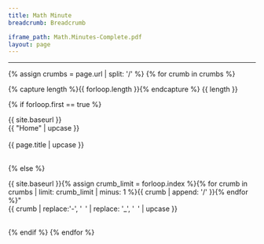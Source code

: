 ```yaml
---
title: Math Minute
breadcrumb: Breadcrumb

iframe_path: Math.Minutes-Complete.pdf
layout: page
---
```

<hr />
{% assign crumbs = page.url | split: '/' %}
{% for crumb in crumbs %}

{% capture length %}{{ forloop.length }}{% endcapture %}
{{ length }}

{% if forloop.first == true %}
<div class="yellow">
{{ site.baseurl }}<br />
{{ "Home" | upcase }}
</div>
<br />
<div class="green">
{{ page.title | upcase }}
</div>
<br />

{% else %}
<div class="blue">
{{ site.baseurl }}{% assign crumb_limit = forloop.index %}{% for crumb in crumbs | limit: crumb_limit | minus: 1 %}{{ crumb | append: '/' }}{% endfor %}"<br />
{{ crumb | replace:'-', '&ensp;' | replace: '_', '&ensp;' | upcase }}
</div>
<br />

{% endif %}
{% endfor %}